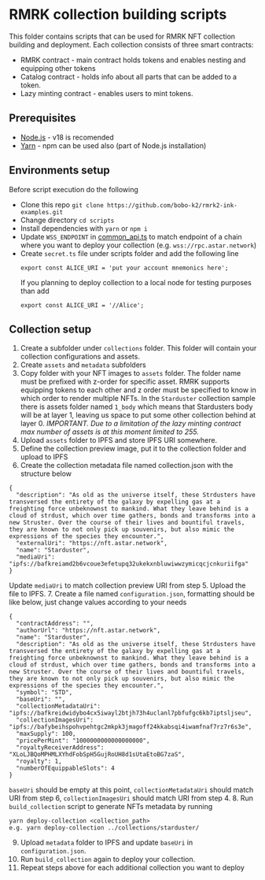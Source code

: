 # RMRK collection building scripts
This folder contains scripts that can be used for RMRK NFT collection building and deployment.
Each collection consists of three smart contracts:
- RMRK contract - main contract holds tokens and enables nesting and equipping other tokens
- Catalog contract - holds info about all parts that can be added to a token.
- Lazy minting contract - enables users to mint tokens.

## Prerequisites
- [Node.js](https://nodejs.org/en) - v18 is recomended
- [Yarn](https://yarnpkg.com/) - npm can be used also (part of Node.js installation)

## Environments setup
Before script execution do the following
- Clone this repo
  ```git clone https://github.com/bobo-k2/rmrk2-ink-examples.git```
- Change directory
  ```cd scripts```
- Install dependencies with `yarn` or `npm i`
- Update `WSS_ENDPOINT` in [common_api.ts](./common_api.ts) to match endpoint of a chain where you want to deploy your collection (e.g. `wss://rpc.astar.network`)
- Create `secret.ts` file under scripts folder and add the following line
  ```
  export const ALICE_URI = 'put your account mnemonics here';
  ```
  If you planning to deploy collection to a local node for testing purposes than add
  ```
  export const ALICE_URI = '//Alice';
  ```

## Collection setup
1. Create a subfolder under `collections` folder. This folder will contain your collection configurations and assets.
2. Create `assets` and `metadata` subfolders
3. Copy folder with your NFT images to `assets` folder. The folder name must be prefixed with z-order for specific asset. RMRK supports equipping tokens to each other and z order must be specified to know in which order to render multiple NFTs. In the `Starduster` collection sample there is assets folder named `1_body` which means that Stardusters body will be at layer 1, leaving us space to put some other collection behind at layer 0. 
*IMPORTANT. Due to a limitation of the lazy minting contract max number of assets is at this moment limited to 255.*  
4. Upload `assets` folder to IPFS and store IPFS URI somewhere.
5. Define the collection preview image, put it to the collection folder and upload to IPFS
6. Create the collection metadata file named collection.json with the structure below
```
{
  "description": "As old as the universe itself, these Strdusters have transversed the entirety of the galaxy by expelling gas at a freighting force unbeknownst to mankind. What they leave behind is a cloud of strdust, which over time gathers, bonds and transforms into a new Struster. Over the course of their lives and bountiful travels, they are known to not only pick up souvenirs, but also mimic the expressions of the species they encounter.",
  "externalUri": "https://nft.astar.network",
  "name": "Starduster",
  "mediaUri": "ipfs://bafkreiamd2b6vcoue3efetupq32ukekxnbluwiwwzymicqcjcnkuriifga"
}
```
Update `mediaUri` to match collection preview URI from step 5. Upload the file to IPFS. 
7. Create a file named `configuration.json`, formatting should be like below, just change values according to your needs
```
{
  "contractAddress": "",
  "authorUrl": "https://nft.astar.network",
  "name": "Starduster",
  "description": "As old as the universe itself, these Strdusters have transversed the entirety of the galaxy by expelling gas at a freighting force unbeknownst to mankind. What they leave behind is a cloud of strdust, which over time gathers, bonds and transforms into a new Struster. Over the course of their lives and bountiful travels, they are known to not only pick up souvenirs, but also mimic the expressions of the species they encounter.",
  "symbol": "STD",
  "baseUri": "",
  "collectionMetadataUri": "ipfs://bafkreidwidybo4cx5iwayl2btjh73h4uclanl7pbfufgc6kb7iptsljseu",
  "collectionImagesUri": "ipfs://bafybeihspohvpehtgc2mkpk3jmagoff24kkabsqi4iwamfnaf7rz7r6s3e",
  "maxSupply": 100, 
  "pricePerMint": "1000000000000000000",
  "royaltyReceiverAddress": "XLoLJBQoMPHMLXYhdFobSpH5GujRoUH8d1sUtaEtoBG7zaS",
  "royalty": 1,
  "numberOfEquippableSlots": 4
}
```
`baseUri` should be empty at this point, `collectionMetadataUri` should match URI from step 6, `collectionImagesUri` should match URI from step 4.
8. Run `build_collection` script to generate NFTs metadata by running 
````
yarn deploy-collection <collection_path>
e.g. yarn deploy-collection ../collections/starduster/
````
9. Upload `metadata` folder to IPFS and update `baseUri` in `configuration.json`.
10. Run `build_collection` again to deploy your collection.
11. Repeat steps above for each additional collection you want to deploy
